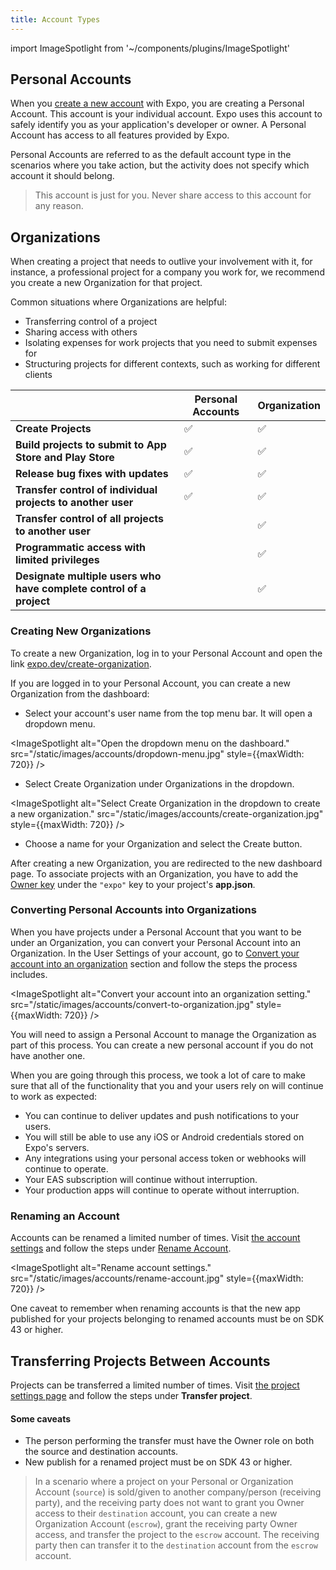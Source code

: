 ```yaml
---
title: Account Types
---
```


import ImageSpotlight from '~/components/plugins/ImageSpotlight'

## Personal Accounts

When you [create a new account](https://expo.dev/signup) with Expo, you are creating a Personal Account. This account is your individual account. Expo uses this account to safely identify you as your application's developer or owner. A Personal Account has access to all features provided by Expo.

Personal Accounts are referred to as the default account type in the scenarios where you take action, but the activity does not specify which account it should belong.

> This account is just for you. Never share access to this account for any reason.

## Organizations

When creating a project that needs to outlive your involvement with it, for instance, a professional project for a company you work for, we recommend you create a new Organization for that project.

Common situations where Organizations are helpful:

- Transferring control of a project
- Sharing access with others
- Isolating expenses for work projects that you need to submit expenses for
- Structuring projects for different contexts, such as working for different clients

|                                                                     | Personal Accounts | Organization |
| ------------------------------------------------------------------- | ----------------- | ------------ |
| **Create Projects**                                                 | ✅                | ✅           |
| **Build projects to submit to App Store and Play Store**            | ✅                | ✅           |
| **Release bug fixes with updates**                                  | ✅                | ✅           |
| **Transfer control of individual projects to another user**         | ✅                | ✅           |
| **Transfer control of all projects to another user**                |                   | ✅           |
| **Programmatic access with limited privileges**                     |                   | ✅           |
| **Designate multiple users who have complete control of a project** |                   | ✅           |

### Creating New Organizations

To create a new Organization, log in to your Personal Account and open the link [expo.dev/create-organization](https://expo.dev/create-organization).

If you are logged in to your Personal Account, you can create a new Organization from the dashboard:

- Select your account's user name from the top menu bar. It will open a dropdown menu.

<ImageSpotlight alt="Open the dropdown menu on the dashboard." src="/static/images/accounts/dropdown-menu.jpg" style={{maxWidth: 720}} />

- Select Create Organization under Organizations in the dropdown.

<ImageSpotlight alt="Select Create Organization in the dropdown to create a new organization." src="/static/images/accounts/create-organization.jpg" style={{maxWidth: 720}} />

- Choose a name for your Organization and select the Create button.

After creating a new Organization, you are redirected to the new dashboard page. To associate projects with an Organization, you have to add the [Owner key](/versions/latest/config/app/#owner) under the `"expo"` key to your project's **app.json**.

### Converting Personal Accounts into Organizations

When you have projects under a Personal Account that you want to be under an Organization, you can convert your Personal Account into an Organization. In the User Settings of your account, go to [Convert your account into an organization](https://expo.dev/settings#convert-account) section and follow the steps the process includes.

<ImageSpotlight alt="Convert your account into an organization setting." src="/static/images/accounts/convert-to-organization.jpg" style={{maxWidth: 720}} />

You will need to assign a Personal Account to manage the Organization as part of this process. You can create a new personal account if you do not have another one.

When you are going through this process, we took a lot of care to make sure that all of the functionality that you and your users rely on will continue to work as expected:

- You can continue to deliver updates and push notifications to your users.
- You will still be able to use any iOS or Android credentials stored on Expo's servers.
- Any integrations using your personal access token or webhooks will continue to operate.
- Your EAS subscription will continue without interruption.
- Your production apps will continue to operate without interruption.

### Renaming an Account

Accounts can be renamed a limited number of times. Visit [the account settings](https://expo.dev/accounts/[account]/settings) and follow the steps under [Rename Account](https://expo.dev/settings#rename-account).

<ImageSpotlight alt="Rename account settings." src="/static/images/accounts/rename-account.jpg" style={{maxWidth: 720}} />

One caveat to remember when renaming accounts is that the new app published for your projects belonging to renamed accounts must be on SDK 43 or higher.

## Transferring Projects Between Accounts

Projects can be transferred a limited number of times. Visit [the project settings page](https://expo.dev/accounts/[account]/projects/[project]/settings) and follow the steps under **Transfer project**.

#### Some caveats

- The person performing the transfer must have the Owner role on both the source and destination accounts.
- New publish for a renamed project must be on SDK 43 or higher.

> In a scenario where a project on your Personal or Organization Account (`source`) is sold/given to another company/person (receiving party), and the receiving party does not want to grant you Owner access to their `destination` account, you can create a new Organization Account (`escrow`), grant the receiving party Owner access, and transfer the project to the `escrow` account. The receiving party then can transfer it to the `destination` account from the `escrow` account.
